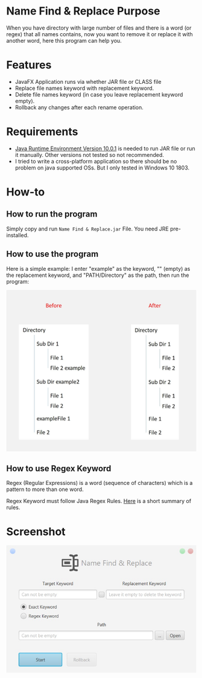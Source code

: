 # Name Find & Replace Purpose
When you have directory with large number of files and there is a word (or regex) that all names contains, now you want to remove it or replace it with another word, here this program can help you.

# Features
* JavaFX Application runs via whether JAR file or CLASS file
* Replace file names keyword with replacement keyword.
* Delete file names keyword (in case you leave replacement keyword empty).
* Rollback any changes after each rename operation.

# Requirements
* [Java Runtime Environment Version 10.0.1](http://www.oracle.com/technetwork/java/javase/downloads/jre10-downloads-4417026.html) is needed to run JAR file or run it manually.
Other versions not tested so not recommended.
* I tried to write a cross-platform application so there should be no problem on java supported OSs. But I only tested in Windows 10 1803.

# How-to

## How to run the program
Simply copy and run `Name Find & Replace.jar` File. You need JRE pre-installed.

## How to use the program
Here is a simple example: I enter "example" as the keyword, "" (empty) as the replacement keyword, and "PATH/Directory" as the path, then run the program:

![Example](https://github.com/Matin-A/Name-Find-Replace/blob/master/Assests/Example.jpg)


## How to use Regex Keyword
Regex (Regular Expressions) is a word (sequence of characters) which is a pattern to more than one word.

Regex Keyword must follow Java Regex Rules. [Here](https://docs.google.com/document/d/1CDhy9E-SLz_CeW5VSJ-uM63UPCEj2O3hQUsicKNE178/edit?usp=sharing) is a short summary of rules.

# Screenshot
![screenshot](https://github.com/Matin-A/Name-Find-Replace/blob/master/Assests/NameFindReplaceScreenshot.jpg)
